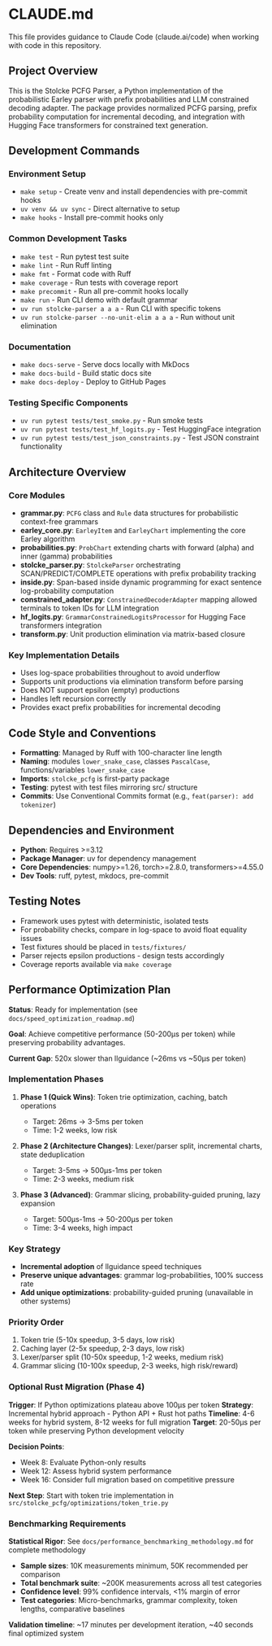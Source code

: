 # CLAUDE.md

This file provides guidance to Claude Code (claude.ai/code) when working with code in this repository.

## Project Overview

This is the Stolcke PCFG Parser, a Python implementation of the probabilistic Earley parser with prefix probabilities and LLM constrained decoding adapter. The package provides normalized PCFG parsing, prefix probability computation for incremental decoding, and integration with Hugging Face transformers for constrained text generation.

## Development Commands

### Environment Setup
- `make setup` - Create venv and install dependencies with pre-commit hooks
- `uv venv && uv sync` - Direct alternative to setup
- `make hooks` - Install pre-commit hooks only

### Common Development Tasks
- `make test` - Run pytest test suite
- `make lint` - Run Ruff linting
- `make fmt` - Format code with Ruff
- `make coverage` - Run tests with coverage report
- `make precommit` - Run all pre-commit hooks locally
- `make run` - Run CLI demo with default grammar
- `uv run stolcke-parser a a a` - Run CLI with specific tokens
- `uv run stolcke-parser --no-unit-elim a a a` - Run without unit elimination

### Documentation
- `make docs-serve` - Serve docs locally with MkDocs
- `make docs-build` - Build static docs site
- `make docs-deploy` - Deploy to GitHub Pages

### Testing Specific Components
- `uv run pytest tests/test_smoke.py` - Run smoke tests
- `uv run pytest tests/test_hf_logits.py` - Test HuggingFace integration
- `uv run pytest tests/test_json_constraints.py` - Test JSON constraint functionality

## Architecture Overview

### Core Modules
- **grammar.py**: `PCFG` class and `Rule` data structures for probabilistic context-free grammars
- **earley_core.py**: `EarleyItem` and `EarleyChart` implementing the core Earley algorithm
- **probabilities.py**: `ProbChart` extending charts with forward (alpha) and inner (gamma) probabilities
- **stolcke_parser.py**: `StolckeParser` orchestrating SCAN/PREDICT/COMPLETE operations with prefix probability tracking
- **inside.py**: Span-based inside dynamic programming for exact sentence log-probability computation
- **constrained_adapter.py**: `ConstrainedDecoderAdapter` mapping allowed terminals to token IDs for LLM integration
- **hf_logits.py**: `GrammarConstrainedLogitsProcessor` for Hugging Face transformers integration
- **transform.py**: Unit production elimination via matrix-based closure

### Key Implementation Details
- Uses log-space probabilities throughout to avoid underflow
- Supports unit productions via elimination transform before parsing
- Does NOT support epsilon (empty) productions
- Handles left recursion correctly
- Provides exact prefix probabilities for incremental decoding

## Code Style and Conventions

- **Formatting**: Managed by Ruff with 100-character line length
- **Naming**: modules `lower_snake_case`, classes `PascalCase`, functions/variables `lower_snake_case`
- **Imports**: `stolcke_pcfg` is first-party package
- **Testing**: pytest with test files mirroring src/ structure
- **Commits**: Use Conventional Commits format (e.g., `feat(parser): add tokenizer`)

## Dependencies and Environment

- **Python**: Requires >=3.12
- **Package Manager**: uv for dependency management
- **Core Dependencies**: numpy>=1.26, torch>=2.8.0, transformers>=4.55.0
- **Dev Tools**: ruff, pytest, mkdocs, pre-commit

## Testing Notes

- Framework uses pytest with deterministic, isolated tests
- For probability checks, compare in log-space to avoid float equality issues
- Test fixtures should be placed in `tests/fixtures/`
- Parser rejects epsilon productions - design tests accordingly
- Coverage reports available via `make coverage`

## Performance Optimization Plan

**Status**: Ready for implementation (see `docs/speed_optimization_roadmap.md`)

**Goal**: Achieve competitive performance (50-200μs per token) while preserving probability advantages.

**Current Gap**: 520x slower than llguidance (~26ms vs ~50μs per token)

### Implementation Phases
1. **Phase 1 (Quick Wins)**: Token trie optimization, caching, batch operations
   - Target: 26ms → 3-5ms per token
   - Time: 1-2 weeks, low risk
   
2. **Phase 2 (Architecture Changes)**: Lexer/parser split, incremental charts, state deduplication
   - Target: 3-5ms → 500μs-1ms per token  
   - Time: 2-3 weeks, medium risk
   
3. **Phase 3 (Advanced)**: Grammar slicing, probability-guided pruning, lazy expansion
   - Target: 500μs-1ms → 50-200μs per token
   - Time: 3-4 weeks, high impact

### Key Strategy
- **Incremental adoption** of llguidance speed techniques
- **Preserve unique advantages**: grammar log-probabilities, 100% success rate
- **Add unique optimizations**: probability-guided pruning (unavailable in other systems)

### Priority Order
1. Token trie (5-10x speedup, 3-5 days, low risk)
2. Caching layer (2-5x speedup, 2-3 days, low risk)  
3. Lexer/parser split (10-50x speedup, 1-2 weeks, medium risk)
4. Grammar slicing (10-100x speedup, 2-3 weeks, high risk/reward)

### Optional Rust Migration (Phase 4)
**Trigger**: If Python optimizations plateau above 100μs per token
**Strategy**: Incremental hybrid approach - Python API + Rust hot paths
**Timeline**: 4-6 weeks for hybrid system, 8-12 weeks for full migration
**Target**: 20-50μs per token while preserving Python development velocity

**Decision Points**:
- Week 8: Evaluate Python-only results
- Week 12: Assess hybrid system performance  
- Week 16: Consider full migration based on competitive pressure

**Next Step**: Start with token trie implementation in `src/stolcke_pcfg/optimizations/token_trie.py`

### Benchmarking Requirements
**Statistical Rigor**: See `docs/performance_benchmarking_methodology.md` for complete methodology

- **Sample sizes**: 10K measurements minimum, 50K recommended per comparison
- **Total benchmark suite**: ~200K measurements across all test categories  
- **Confidence level**: 99% confidence intervals, <1% margin of error
- **Test categories**: Micro-benchmarks, grammar complexity, token lengths, comparative baselines

**Validation timeline**: ~17 minutes per development iteration, ~40 seconds final optimized system